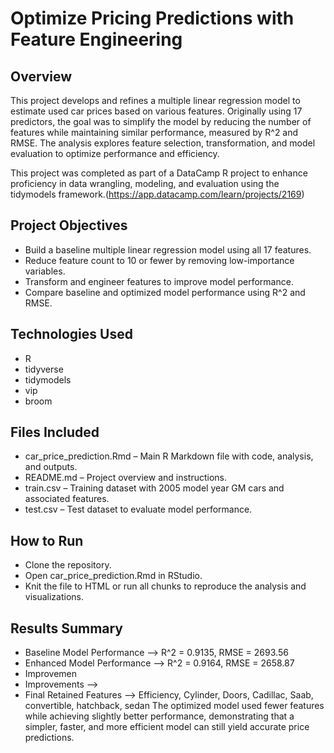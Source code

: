 # Optimize Pricing Predictions with Feature Engineering
## Overview
This project develops and refines a multiple linear regression model to estimate used car prices based on various features. Originally using 17 predictors, the goal was to simplify the model by reducing the number of features while maintaining similar performance, measured by R^2 and RMSE. The analysis explores feature selection, transformation, and model evaluation to optimize performance and efficiency.

This project was completed as part of a DataCamp R project to enhance proficiency in data wrangling, modeling, and evaluation using the tidymodels framework.(https://app.datacamp.com/learn/projects/2169)

## Project Objectives
- Build a baseline multiple linear regression model using all 17 features.
- Reduce feature count to 10 or fewer by removing low-importance variables.
- Transform and engineer features to improve model performance.
- Compare baseline and optimized model performance using R^2 and RMSE.

## Technologies Used
- R
- tidyverse
- tidymodels
- vip
- broom

## Files Included
- car_price_prediction.Rmd – Main R Markdown file with code, analysis, and outputs.
- README.md – Project overview and instructions.
- train.csv – Training dataset with 2005 model year GM cars and associated features.
- test.csv – Test dataset to evaluate model performance.

## How to Run
- Clone the repository.
- Open car_price_prediction.Rmd in RStudio.
- Knit the file to HTML or run all chunks to reproduce the analysis and visualizations.

## Results Summary
- Baseline Model Performance --> R^2 = 0.9135, RMSE = 2693.56
- Enhanced Model Performance --> R^2 = 0.9164, RMSE = 2658.87
- Improvemen
- Improvements --> 
- Final Retained Features --> Efficiency, Cylinder, Doors, Cadillac, Saab, convertible, hatchback, sedan
The optimized model used fewer features while achieving slightly better performance, demonstrating that a simpler, faster, and more efficient model can still yield accurate price predictions.